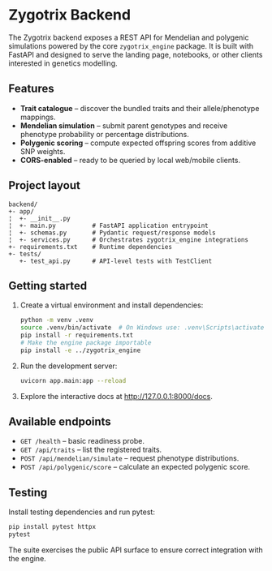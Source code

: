 # Zygotrix Backend

The Zygotrix backend exposes a REST API for Mendelian and polygenic simulations powered by the core `zygotrix_engine` package. It is built with FastAPI and designed to serve the landing page, notebooks, or other clients interested in genetics modelling.

## Features
- **Trait catalogue** – discover the bundled traits and their allele/phenotype mappings.
- **Mendelian simulation** – submit parent genotypes and receive phenotype probability or percentage distributions.
- **Polygenic scoring** – compute expected offspring scores from additive SNP weights.
- **CORS-enabled** – ready to be queried by local web/mobile clients.

## Project layout
```
backend/
+- app/
¦  +- __init__.py
¦  +- main.py          # FastAPI application entrypoint
¦  +- schemas.py       # Pydantic request/response models
¦  +- services.py      # Orchestrates zygotrix_engine integrations
+- requirements.txt    # Runtime dependencies
+- tests/
   +- test_api.py      # API-level tests with TestClient
```

## Getting started

1. Create a virtual environment and install dependencies:
   ```bash
   python -m venv .venv
   source .venv/bin/activate  # On Windows use: .venv\Scripts\activate
   pip install -r requirements.txt
   # Make the engine package importable
   pip install -e ../zygotrix_engine
   ```

2. Run the development server:
   ```bash
   uvicorn app.main:app --reload
   ```

3. Explore the interactive docs at http://127.0.0.1:8000/docs.

## Available endpoints
- `GET /health` – basic readiness probe.
- `GET /api/traits` – list the registered traits.
- `POST /api/mendelian/simulate` – request phenotype distributions.
- `POST /api/polygenic/score` – calculate an expected polygenic score.

## Testing

Install testing dependencies and run pytest:
```bash
pip install pytest httpx
pytest
```

The suite exercises the public API surface to ensure correct integration with the engine.
